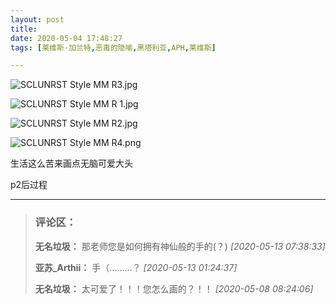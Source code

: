 ```yaml
---
layout: post
title: 
date: 2020-05-04 17:48:27
tags: [莱维斯·加兰特,恶毒的隐喻,黑塔利亚,APH,莱维斯]

---
```

![SCLUNRST Style MM R3.jpg](https://i.loli.net/2020/07/16/smuNVz5kMWnPfla.jpg)

![SCLUNRST Style MM R 1.jpg](https://i.loli.net/2020/07/16/tZFyhA83aXgDCBi.jpg)

![SCLUNRST Style MM R2.jpg](https://i.loli.net/2020/07/16/5Ua1yLDMblQoRtE.jpg)

![SCLUNRST Style MM R4.png](https://i.loli.net/2020/07/16/8wciKTNrh32UeF4.png)

生活这么苦来画点无脑可爱大头

p2后过程



---
> ### 评论区：
>**无名垃圾：** 那老师您是如何拥有神仙般的手的(？)  *[2020-05-13 07:38:33]*
>
>**亚苏_Arthii：** 手（………？  *[2020-05-13 01:24:37]*
>
>**无名垃圾：** 太可爱了！！！您怎么画的？！！  *[2020-05-08 08:24:06]*
>
>
